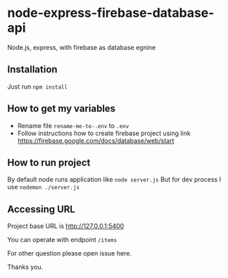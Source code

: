 # node-express-firebase-database-api
Node.js, express, with firebase as database egnine

## Installation

Just run `npm install`

## How to get my variables

 - Rename file `rename-me-to-.env` to `.env`
 - Follow instructions how to create firebase project using link https://firebase.google.com/docs/database/web/start

## How to run project

 By default node runs application like `node server.js`
 But for dev process I use `nodemon ./server.js`
 


## Accessing URL

Project base URL is http://127.0.0.1:5400

You can operate with endpoint `/items`

For other question please open issue here.

Thanks you.
